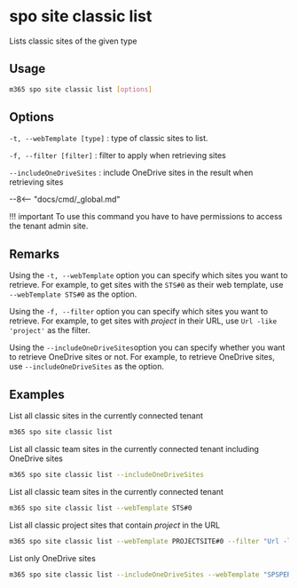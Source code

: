 # spo site classic list

Lists classic sites of the given type

## Usage

```sh
m365 spo site classic list [options]
```

## Options

`-t, --webTemplate [type]`
: type of classic sites to list.

`-f, --filter [filter]`
: filter to apply when retrieving sites

`--includeOneDriveSites`
: include OneDrive sites in the result when retrieving sites

--8<-- "docs/cmd/_global.md"

!!! important
    To use this command you have to have permissions to access the tenant admin site.

## Remarks

Using the `-t, --webTemplate` option you can specify which sites you want to retrieve. For example, to get sites with the `STS#0` as their web template, use `--webTemplate STS#0` as the option.

Using the `-f, --filter` option you can specify which sites you want to retrieve. For example, to get sites with _project_ in their URL, use `Url -like 'project'` as the filter.

Using the `--includeOneDriveSites`option you can specify whether you want to retrieve OneDrive sites or not. For example, to retrieve OneDrive sites, use `--includeOneDriveSites` as the option.

## Examples

List all classic sites in the currently connected tenant

```sh
m365 spo site classic list
```

List all classic team sites in the currently connected tenant including OneDrive sites

```sh
m365 spo site classic list --includeOneDriveSites
```

List all classic team sites in the currently connected tenant

```sh
m365 spo site classic list --webTemplate STS#0
```

List all classic project sites that contain _project_ in the URL

```sh
m365 spo site classic list --webTemplate PROJECTSITE#0 --filter "Url -like 'project'"
```

List only OneDrive sites

```sh
m365 spo site classic list --includeOneDriveSites --webTemplate "SPSPERS#10"
```
